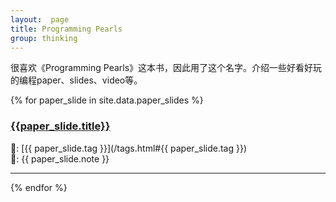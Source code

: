 ```yaml
---
layout:  page
title: Programming Pearls
group: thinking
---
```


很喜欢《Programming Pearls》这本书，因此用了这个名字。介绍一些好看好玩的编程paper、slides、video等。

{% for paper_slide in site.data.paper_slides %}
### [{{paper_slide.title}}]({{paper_slide.url}})
🔗: [{{ paper_slide.tag }}](/tags.html#{{ paper_slide.tag }})  
📝: {{ paper_slide.note }}
<hr style="width:100%"/>
{% endfor %}
